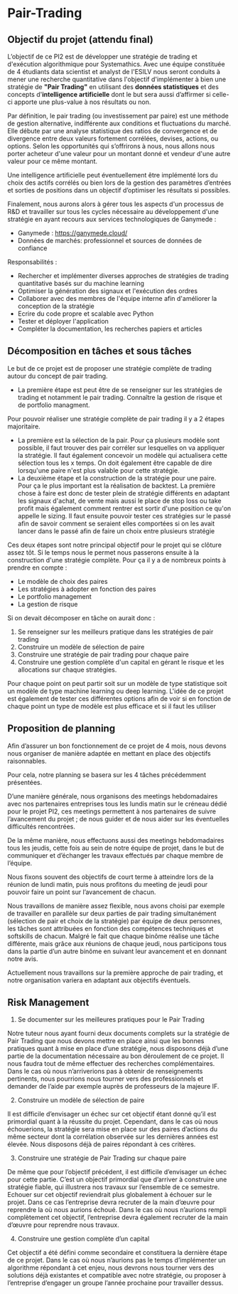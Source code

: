 # Pair-Trading

## Objectif du projet (attendu final)

L’objectif de ce PI2 est de développer une stratégie de trading et d'exécution algorithmique pour Systemathics. Avec une équipe constituée de 4 étudiants data scientist et analyst de l'ESILV nous seront conduits à mener une recherche quantitative dans l'objectif d'implémenter à bien une stratégie de **"Pair Trading"** en utilisant des **données statistiques** et des concepts d'**intelligence artificielle** dont le but sera aussi d’affirmer si celle-ci apporte une plus-value à nos résultats ou non.

Par définition, le pair trading (ou investissement par paire) est une méthode de gestion alternative, indifférente aux conditions et fluctuations du marché. Elle débute par une analyse statistique des ratios de convergence et de divergence entre deux valeurs fortement corrélées, devises, actions, ou options. Selon les opportunités qui s’offrirons à nous, nous allons nous porter acheteur d'une valeur pour un montant donné et vendeur d'une autre valeur pour ce même montant.

Une intelligence artificielle peut éventuellement être implémenté lors du choix des actifs corrélés ou bien lors de la gestion des paramètres d’entrées et sorties de positions dans un objectif d’optimiser les résultats si possibles.

Finalement, nous aurons alors à gérer tous les aspects d'un processus de R&D et travailler sur tous les cycles nécessaire au développement d'une stratégie en ayant recours aux services technologiques de Ganymede :

* Ganymede : https://ganymede.cloud/
* Données de marchés: professionnel et sources de données de confiance

Responsabilités :

* Rechercher et implémenter diverses approches de stratégies de trading quantitative basés sur du machine learning
* Optimiser la génération des signaux et l'exécution des ordres
* Collaborer avec des membres de l'équipe interne afin d'améliorer la conception de la stratégie
* Ecrire du code propre et scalable avec Python
* Tester et déployer l'application
* Compléter la documentation, les recherches papiers et articles

## Décomposition en tâches et sous tâches

Le but de ce projet est de proposer une stratégie complète de trading autour du concept de pair trading.

- La première étape est peut être de se renseigner sur les stratégies de trading et notamment le pair trading. Connaître la gestion de risque et de portfolio managment.

Pour pouvoir réaliser une stratégie complète de pair trading il y a 2 étapes majoritaire.

- La première est la sélection de la pair. Pour ça plusieurs modèle sont possible, il faut trouver des pair corréler sur lesquelles on va appliquer la stratégie. Il faut également concevoir un modèle qui actualisera cette sélection tous les x temps. On doit également être capable de dire lorsqu'une paire n'est plus valable pour cette stratégie.
- La deuxième étape et la construction de la stratégie pour une paire. Pour ça le plus important est la réalisation de backtest. La première chose à faire est donc de tester plein de stratégie différents en adaptant les signaux d'achat, de vente mais aussi le place de stop loss ou take profit mais également comment rentrer est sortir d'une position ce qu'on appelle le sizing. Il faut ensuite pouvoir tester ces stratégies sur le passé afin de savoir comment se seraient elles comportées si on les avait lancer dans le passé afin de faire un choix entre plusieurs stratégie

Ces deux étapes sont notre principal objectif pour le projet qui se clôture assez tôt. Si le temps nous le permet nous passerons ensuite à la construction d'une stratégie complète. Pour ça il y a de nombreux points à prendre en compte :

- Le modèle de choix des paires
- Les stratégies à adopter en fonction des paires
- Le portfolio management
- La gestion de risque

Si on devait décomposer en tâche on aurait donc :

1. Se renseigner sur les meilleurs pratique dans les stratégies de pair trading
2. Construire un modèle de sélection de paire
3. Construire une stratégie de pair trading pour chaque paire
4. Construire une gestion complète d'un capital en gérant le risque et les allocations sur chaque stratégies.

Pour chaque point on peut partir soit sur un modèle de type statistique soit un modèle de type machine learning ou deep learning. L'idée de ce projet est également de tester ces différentes options afin de voir si en fonction de chaque point un type de modèle est plus efficace et si il faut les utiliser
## Proposition de planning

Afin d’assurer un bon fonctionnement de ce projet de 4 mois, nous devons nous organiser de manière adaptée en mettant en place des objectifs raisonnables.

Pour cela, notre planning se basera sur les 4 tâches précédemment présentées. 

D’une manière générale, nous organisons des meetings hebdomadaires avec nos partenaires entreprises tous les lundis matin sur le créneau dédié pour le projet PI2, ces meetings permettent à nos partenaires de suivre l’avancement du projet ; de nous guider et de nous aider sur les éventuelles difficultés rencontrées.

De la même manière, nous effectuons aussi des meetings hebdomadaires tous les jeudis, cette fois au sein de notre équipe de projet, dans le but de communiquer et d’échanger les travaux effectués par chaque membre de l’équipe.

Nous fixons souvent des objectifs de court terme à atteindre lors de la réunion de lundi matin, puis nous profitons du meeting de jeudi pour pouvoir faire un point sur l’avancement de chacun.

Nous travaillons de manière assez flexible, nous avons choisi par exemple de travailler en parallèle sur deux parties de pair trading simultanément (sélection de pair et choix de la stratégie) par équipe de deux personnes, les tâches sont attribuées en fonction des compétences techniques et softskills de chacun. Malgré le fait que chaque binôme réalise une tâche différente, mais grâce aux réunions de chaque jeudi, nous participons tous dans la partie d’un autre binôme en suivant leur avancement et en donnant notre avis.

Actuellement nous travaillons sur la première approche de pair trading, et notre organisation variera en adaptant aux objectifs éventuels.
## Risk Management

1) Se documenter sur les meilleures pratiques pour le Pair Trading

Notre tuteur nous ayant fourni deux documents complets sur la stratégie de Pair Trading que nous devons mettre en place ainsi que les bonnes pratiques quant à mise en place d’une stratégie, nous disposons déjà d’une partie de la documentation nécessaire au bon déroulement de ce projet. Il nous faudra tout de même effectuer des recherches complémentaires. Dans le cas où nous n’arriverions pas à obtenir de renseignements pertinents, nous pourrions nous tourner vers des professionnels et demander de l’aide par exemple auprès de professeurs de la majeure IF.

2) Construire un modèle de sélection de paire

Il est difficile d’envisager un échec sur cet objectif étant donné qu’il est primordial quant à la réussite du projet. Cependant, dans le cas où nous échouerions, la stratégie sera mise en place sur des paires d’actions du même secteur dont la corrélation observée sur les dernières années est élevée. Nous disposons déjà de paires répondant à ces critères.

3) Construire une stratégie de Pair Trading sur chaque paire 

De même que pour l’objectif précédent, il est difficile d’envisager un échec pour cette partie. C’est un objectif primordial que d’arriver à construire une stratégie fiable, qui illustrera nos travaux sur l’ensemble de ce semestre. Echouer sur cet objectif reviendrait plus globalement à échouer sur le projet. Dans ce cas l’entreprise devra recruter de la main d’œuvre pour reprendre la où nous aurions échoué. Dans le cas où nous n’aurions rempli complètement cet objectif, l’entreprise devra également recruter de la main d’œuvre pour reprendre nous travaux.

4) Construire une gestion complète d’un capital

Cet objectif a été défini comme secondaire et constituera la dernière étape de ce projet. Dans le cas où nous n’aurions pas le temps d’implémenter un algorithme répondant à cet enjeu, nous devrons nous tourner vers des solutions déjà existantes et compatible avec notre stratégie, ou proposer à l’entreprise d’engager un groupe l’année prochaine pour travailler dessus.
